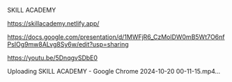 SKILL ACADEMY


https://skillacademy.netlify.app/


https://docs.google.com/presentation/d/1MWFjR6_CzMolDW0mB5Wt7O6nfPsIOg9mw8ALvg8Sy6w/edit?usp=sharing

https://youtu.be/5DnqgvSDbE0

Uploading SKILL ACADEMY - Google Chrome 2024-10-20 00-11-15.mp4…

